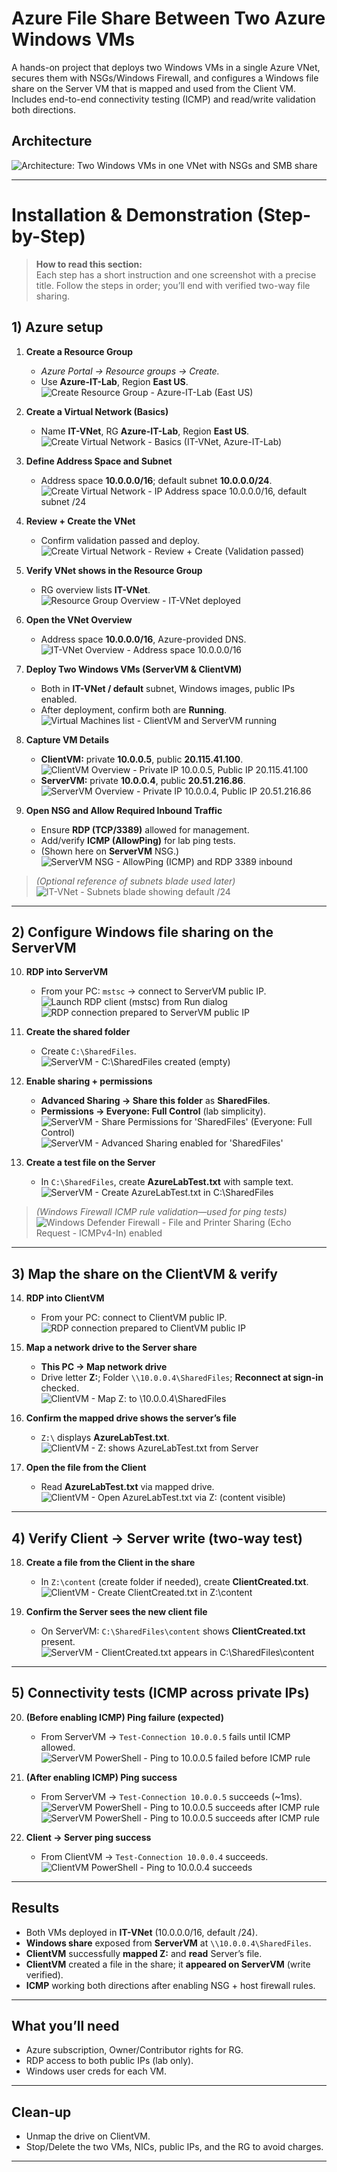 # Azure File Share Between Two Azure Windows VMs

A hands-on project that deploys two Windows VMs in a single Azure VNet, secures them with NSGs/Windows Firewall, and configures a Windows file share on the Server VM that is mapped and used from the Client VM. Includes end-to-end connectivity testing (ICMP) and read/write validation both directions.

## Architecture

![Architecture: Two Windows VMs in one VNet with NSGs and SMB share](images/A_network_diagram_illustrates_an_Azure_cloud_envir.png)

---

# Installation & Demonstration (Step-by-Step)

> **How to read this section:**  
> Each step has a short instruction and one screenshot with a precise title. Follow the steps in order; you’ll end with verified two-way file sharing.

## 1) Azure setup

1. **Create a Resource Group**
   - *Azure Portal → Resource groups → Create.*
   - Use **Azure-IT-Lab**, Region **East US**.  
   ![Create Resource Group - Azure-IT-Lab (East US)](images/Screenshot_1.png)

2. **Create a Virtual Network (Basics)**
   - Name **IT-VNet**, RG **Azure-IT-Lab**, Region **East US**.  
   ![Create Virtual Network - Basics (IT-VNet, Azure-IT-Lab)](images/Screenshot_2.png)

3. **Define Address Space and Subnet**
   - Address space **10.0.0.0/16**; default subnet **10.0.0.0/24**.  
   ![Create Virtual Network - IP Address space 10.0.0.0/16, default subnet /24](images/Screenshot_3.png)

4. **Review + Create the VNet**
   - Confirm validation passed and deploy.  
   ![Create Virtual Network - Review + Create (Validation passed)](images/Screenshot_4.png)

5. **Verify VNet shows in the Resource Group**
   - RG overview lists **IT-VNet**.  
   ![Resource Group Overview - IT-VNet deployed](images/Screenshot_5.png)

6. **Open the VNet Overview**
   - Address space **10.0.0.0/16**, Azure-provided DNS.  
   ![IT-VNet Overview - Address space 10.0.0.0/16](images/Screenshot_6.png)

7. **Deploy Two Windows VMs (ServerVM & ClientVM)**
   - Both in **IT-VNet / default** subnet, Windows images, public IPs enabled.  
   - After deployment, confirm both are **Running**.  
   ![Virtual Machines list - ClientVM and ServerVM running](images/Screenshot_7.png)

8. **Capture VM Details**
   - **ClientVM:** private **10.0.0.5**, public **20.115.41.100**.  
   ![ClientVM Overview - Private IP 10.0.0.5, Public IP 20.115.41.100](images/Screenshot_8.png)
   - **ServerVM:** private **10.0.0.4**, public **20.51.216.86**.  
   ![ServerVM Overview - Private IP 10.0.0.4, Public IP 20.51.216.86](images/Screenshot_9.png)

9. **Open NSG and Allow Required Inbound Traffic**
   - Ensure **RDP (TCP/3389)** allowed for management.
   - Add/verify **ICMP (AllowPing)** for lab ping tests.
   - (Shown here on **ServerVM** NSG.)  
   ![ServerVM NSG - AllowPing (ICMP) and RDP 3389 inbound](images/Screenshot_10.png)

> *(Optional reference of subnets blade used later)*  
> ![IT-VNet - Subnets blade showing default /24](images/Screenshot_43.png)

---

## 2) Configure Windows file sharing on the **ServerVM**

10. **RDP into ServerVM**
    - From your PC: `mstsc` → connect to ServerVM public IP.  
    ![Launch RDP client (mstsc) from Run dialog](images/Screenshot_12.png)  
    ![RDP connection prepared to ServerVM public IP](images/Screenshot_13.png)

11. **Create the shared folder**
    - Create `C:\SharedFiles`.  
    ![ServerVM - C:\SharedFiles created (empty)](images/Screenshot_14.png)

12. **Enable sharing + permissions**
    - **Advanced Sharing → Share this folder** as **SharedFiles**.  
    - **Permissions → Everyone: Full Control** (lab simplicity).  
    ![ServerVM - Share Permissions for 'SharedFiles' (Everyone: Full Control)](images/Screenshot_15.png)  
    ![ServerVM - Advanced Sharing enabled for 'SharedFiles'](images/Screenshot_16.png)

13. **Create a test file on the Server**
    - In `C:\SharedFiles`, create **AzureLabTest.txt** with sample text.  
    ![ServerVM - Create AzureLabTest.txt in C:\SharedFiles](images/Screenshot_23.png)

> *(Windows Firewall ICMP rule validation—used for ping tests)*  
> ![Windows Defender Firewall - File and Printer Sharing (Echo Request - ICMPv4-In) enabled](images/Screenshot_41.png)

---

## 3) Map the share on the **ClientVM** & verify

14. **RDP into ClientVM**
    - From your PC: connect to ClientVM public IP.  
    ![RDP connection prepared to ClientVM public IP](images/Screenshot_17.png)

15. **Map a network drive to the Server share**
    - **This PC → Map network drive**
    - Drive letter **Z:**; Folder `\\10.0.0.4\SharedFiles`; **Reconnect at sign-in** checked.  
    ![ClientVM - Map Z: to \\10.0.0.4\SharedFiles](images/Screenshot_21.png)

16. **Confirm the mapped drive shows the server’s file**
    - `Z:\` displays **AzureLabTest.txt**.  
    ![ClientVM - Z: shows AzureLabTest.txt from Server](images/Screenshot_22.png)

17. **Open the file from the Client**
    - Read **AzureLabTest.txt** via mapped drive.  
    ![ClientVM - Open AzureLabTest.txt via Z: (content visible)](images/Screenshot_24.png)

---

## 4) Verify **Client → Server** write (two-way test)

18. **Create a file from the Client in the share**
    - In `Z:\content` (create folder if needed), create **ClientCreated.txt**.  
    ![ClientVM - Create ClientCreated.txt in Z:\content](images/Screenshot_34.png)

19. **Confirm the Server sees the new client file**
    - On ServerVM: `C:\SharedFiles\content` shows **ClientCreated.txt** present.  
    ![ServerVM - ClientCreated.txt appears in C:\SharedFiles\content](images/Screenshot_35.png)

---

## 5) Connectivity tests (ICMP across private IPs)

20. **(Before enabling ICMP) Ping failure (expected)**
    - From ServerVM → `Test-Connection 10.0.0.5` fails until ICMP allowed.  
    ![ServerVM PowerShell - Ping to 10.0.0.5 failed before ICMP rule](images/Screenshot_39.png)

21. **(After enabling ICMP) Ping success**
    - From ServerVM → `Test-Connection 10.0.0.5` succeeds (~1ms).  
    ![ServerVM PowerShell - Ping to 10.0.0.5 succeeds after ICMP rule](images/Screenshot_37.png)
    ![ServerVM PowerShell - Ping to 10.0.0.5 succeeds after ICMP rule](images/Screenshot_40.png)



22. **Client → Server ping success**
    - From ClientVM → `Test-Connection 10.0.0.4` succeeds.  
    ![ClientVM PowerShell - Ping to 10.0.0.4 succeeds](images/Screenshot_42.png)

---

## Results

- Both VMs deployed in **IT-VNet** (10.0.0.0/16, default /24).  
- **Windows share** exposed from **ServerVM** at `\\10.0.0.4\SharedFiles`.  
- **ClientVM** successfully **mapped Z:** and **read** Server’s file.  
- **ClientVM** created a file in the share; it **appeared on ServerVM** (write verified).  
- **ICMP** working both directions after enabling NSG + host firewall rules.

---

## What you’ll need

- Azure subscription, Owner/Contributor rights for RG.  
- RDP access to both public IPs (lab only).  
- Windows user creds for each VM.

---

## Clean-up

- Unmap the drive on ClientVM.  
- Stop/Delete the two VMs, NICs, public IPs, and the RG to avoid charges.

---



